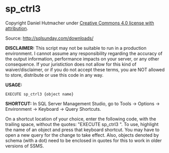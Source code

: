 # sp_ctrl3

Copyright Daniel Hutmacher under [Creative Commons 4.0 license with attribution](http://creativecommons.org/licenses/by/4.0/).

Source: http://sqlsunday.com/downloads/

**DISCLAIMER:** This script may not be suitable to run in a production
environment. I cannot assume any responsibility regarding
the accuracy of the output information, performance
impacts on your server, or any other consequence. If
your juristiction does not allow for this kind of
waiver/disclaimer, or if you do not accept these terms,
you are NOT allowed to store, distribute or use this
code in any way.

**USAGE:**

    EXECUTE sp_ctrl3 {object name}

**SHORTCUT:**   In SQL Server Management Studio, go to Tools -> Options
-> Environment -> Keyboard -> Query Shortcuts.

On a shortcut location of your choice, enter the following
code, with the trailing space, without the quotes:
"EXECUTE sp_ctrl3 ". To use, highlight the name of an object
and press that keyboard shortcut. You may have to open a new
query for the change to take effect. Also, objects denoted by
schema (with a dot) need to be enclosed in quotes for this
to work in older versions of SSMS.
